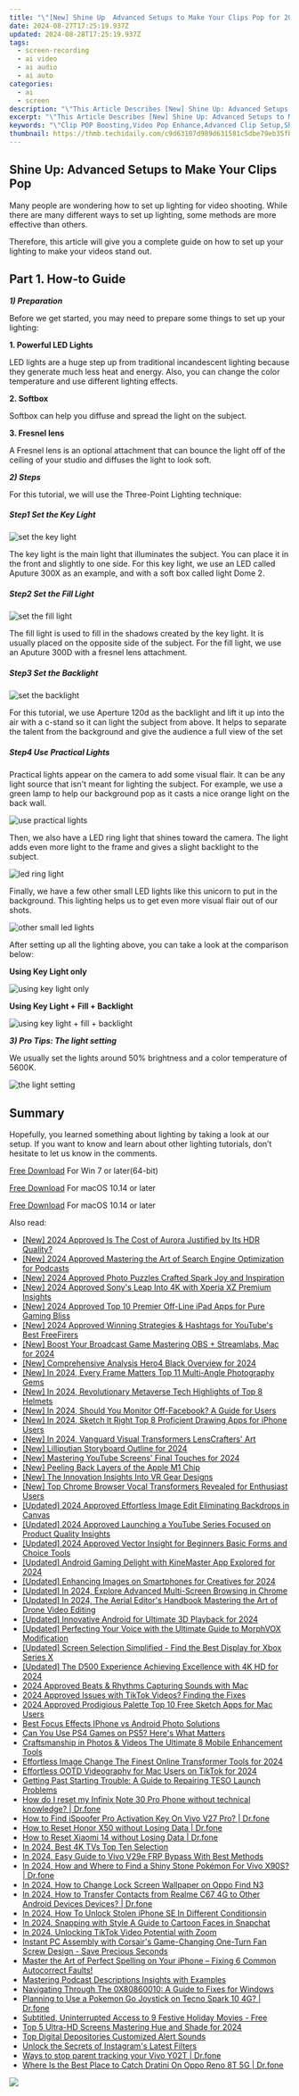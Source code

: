 ```yaml
---
title: "\"[New] Shine Up  Advanced Setups to Make Your Clips Pop for 2024\""
date: 2024-08-27T17:25:19.937Z
updated: 2024-08-28T17:25:19.937Z
tags: 
  - screen-recording
  - ai video
  - ai audio
  - ai auto
categories: 
  - ai
  - screen
description: "\"This Article Describes [New] Shine Up: Advanced Setups to Make Your Clips Pop for 2024\""
excerpt: "\"This Article Describes [New] Shine Up: Advanced Setups to Make Your Clips Pop for 2024\""
keywords: "\"Clip POP Boosting,Video Pop Enhance,Advanced Clip Setup,Shine Clips Upwards,Professional Video Editing,Cutting-Edge Setups,Enhance Video Sharpness\""
thumbnail: https://thmb.techidaily.com/c9d63107d989d631581c5dbe79eb35fbfb926a1d51af5b4f90784c648af3957e.png
---
```


## Shine Up: Advanced Setups to Make Your Clips Pop

Many people are wondering how to set up lighting for video shooting. While there are many different ways to set up lighting, some methods are more effective than others.

Therefore, this article will give you a complete guide on how to set up your lighting to make your videos stand out.

## Part 1\. How-to Guide

**_1) Preparation_**

Before we get started, you may need to prepare some things to set up your lighting:

**1\. Powerful LED Lights**

LED lights are a huge step up from traditional incandescent lighting because they generate much less heat and energy. Also, you can change the color temperature and use different lighting effects.

**2\. Softbox**

Softbox can help you diffuse and spread the light on the subject.

**3\. Fresnel lens**

A Fresnel lens is an optional attachment that can bounce the light off of the ceiling of your studio and diffuses the light to look soft.

**_2) Steps_**

For this tutorial, we will use the Three-Point Lighting technique:

##### Step1 Set the Key Light

![set the key light](https://images.wondershare.com/filmora/article-images/2022/12/make-videos-stand-out-1.jpg)

The key light is the main light that illuminates the subject. You can place it in the front and slightly to one side. For this key light, we use an LED called Aputure 300X as an example, and with a soft box called light Dome 2.

##### Step2 Set the Fill Light

![set the fill light](https://images.wondershare.com/filmora/article-images/2022/12/make-videos-stand-out-2.jpg)

The fill light is used to fill in the shadows created by the key light. It is usually placed on the opposite side of the subject. For the fill light, we use an Aputure 300D with a fresnel lens attachment.

##### Step3 Set the Backlight

![set the backlight](https://images.wondershare.com/filmora/article-images/2022/12/make-videos-stand-out-3.jpg)

For this tutorial, we use Aperture 120d as the backlight and lift it up into the air with a c-stand so it can light the subject from above. It helps to separate the talent from the background and give the audience a full view of the set

##### Step4 Use Practical Lights

Practical lights appear on the camera to add some visual flair. It can be any light source that isn't meant for lighting the subject. For example, we use a green lamp to help our background pop as it casts a nice orange light on the back wall.

![use practical lights](https://images.wondershare.com/filmora/article-images/2022/12/make-videos-stand-out-4.jpg)

Then, we also have a LED ring light that shines toward the camera. The light adds even more light to the frame and gives a slight backlight to the subject.

![led ring light](https://images.wondershare.com/filmora/article-images/2022/12/make-videos-stand-out-5.jpg)

Finally, we have a few other small LED lights like this unicorn to put in the background. This lighting helps us to get even more visual flair out of our shots.

![other small led lights](https://images.wondershare.com/filmora/article-images/2022/12/make-videos-stand-out-6.jpg)

After setting up all the lighting above, you can take a look at the comparison below:

**Using Key Light only**

![using key light only](https://images.wondershare.com/filmora/article-images/2022/12/make-videos-stand-out-7.jpg)

**Using Key Light + Fill + Backlight**

![using key light + fill + backlight](https://images.wondershare.com/filmora/article-images/2022/12/make-videos-stand-out-8.jpg)

**_3) Pro Tips: The light setting_**

We usually set the lights around 50% brightness and a color temperature of 5600K.

![the light setting](https://images.wondershare.com/filmora/article-images/2022/12/make-videos-stand-out-9.jpg)

## Summary

Hopefully, you learned something about lighting by taking a look at our setup. If you want to know and learn about other lighting tutorials, don’t hesitate to let us know in the comments.

[Free Download](https://tools.techidaily.com/wondershare/filmora/download/) For Win 7 or later(64-bit)

[Free Download](https://tools.techidaily.com/wondershare/filmora/download/) For macOS 10.14 or later

[Free Download](https://tools.techidaily.com/wondershare/filmora/download/) For macOS 10.14 or later

<ins class="adsbygoogle"
     style="display:block"
     data-ad-format="autorelaxed"
     data-ad-client="ca-pub-7571918770474297"
     data-ad-slot="1223367746"></ins>

<ins class="adsbygoogle"
     style="display:block"
     data-ad-format="autorelaxed"
     data-ad-client="ca-pub-7571918770474297"
     data-ad-slot="1223367746"></ins>



<ins class="adsbygoogle"
     style="display:block"
     data-ad-client="ca-pub-7571918770474297"
     data-ad-slot="8358498916"
     data-ad-format="auto"
     data-full-width-responsive="true"></ins>






<span class="atpl-alsoreadstyle">Also read:</span>
<div><ul>
<li><a href="https://fox-direct.techidaily.com/new-2024-approved-is-the-cost-of-aurora-justified-by-its-hdr-quality/"><u>[New] 2024 Approved  Is The Cost of Aurora Justified by Its HDR Quality?</u></a></li>
<li><a href="https://fox-direct.techidaily.com/new-2024-approved-mastering-the-art-of-search-engine-optimization-for-podcasts/"><u>[New] 2024 Approved  Mastering the Art of Search Engine Optimization for Podcasts</u></a></li>
<li><a href="https://fox-direct.techidaily.com/new-2024-approved-photo-puzzles-crafted-spark-joy-and-inspiration/"><u>[New] 2024 Approved  Photo Puzzles Crafted  Spark Joy and Inspiration</u></a></li>
<li><a href="https://fox-direct.techidaily.com/new-2024-approved-sonys-leap-into-4k-with-xperia-xz-premium-insights/"><u>[New] 2024 Approved  Sony's Leap Into 4K with Xperia XZ Premium Insights</u></a></li>
<li><a href="https://video-capture.techidaily.com/new-2024-approved-top-10-premier-off-line-ipad-apps-for-pure-gaming-bliss/"><u>[New] 2024 Approved  Top 10 Premier Off-Line iPad Apps for Pure Gaming Bliss</u></a></li>
<li><a href="https://youtube-data.techidaily.com/024-approved-winning-strategies-and-hashtags-for-youtubes-best-freefirers/"><u>[New] 2024 Approved  Winning Strategies & Hashtags for YouTube's Best FreeFirers</u></a></li>
<li><a href="https://fox-direct.techidaily.com/new-boost-your-broadcast-game-mastering-obs-plus-streamlabs-mac-for-2024/"><u>[New] Boost Your Broadcast Game  Mastering OBS + Streamlabs, Mac for 2024</u></a></li>
<li><a href="https://fox-direct.techidaily.com/new-comprehensive-analysis-hero4-black-overview-for-2024/"><u>[New] Comprehensive Analysis  Hero4 Black Overview for 2024</u></a></li>
<li><a href="https://fox-direct.techidaily.com/new-in-2024-every-frame-matters-top-11-multi-angle-photography-gems/"><u>[New] In 2024, Every Frame Matters  Top 11 Multi-Angle Photography Gems</u></a></li>
<li><a href="https://fox-direct.techidaily.com/new-in-2024-revolutionary-metaverse-tech-highlights-of-top-8-helmets/"><u>[New] In 2024, Revolutionary Metaverse Tech  Highlights of Top 8 Helmets</u></a></li>
<li><a href="https://fox-direct.techidaily.com/new-in-2024-should-you-monitor-off-facebook-a-guide-for-users/"><u>[New] In 2024, Should You Monitor Off-Facebook? A Guide for Users</u></a></li>
<li><a href="https://fox-direct.techidaily.com/new-in-2024-sketch-it-right-top-8-proficient-drawing-apps-for-iphone-users/"><u>[New] In 2024, Sketch It Right  Top 8 Proficient Drawing Apps for iPhone Users</u></a></li>
<li><a href="https://fox-direct.techidaily.com/new-in-2024-vanguard-visual-transformers-lenscrafters-art/"><u>[New] In 2024, Vanguard Visual Transformers  LensCrafters' Art</u></a></li>
<li><a href="https://fox-direct.techidaily.com/new-lilliputian-storyboard-outline-for-2024/"><u>[New] Lilliputian Storyboard Outline for 2024</u></a></li>
<li><a href="https://youtube-webster.techidaily.com/astering-youtube-screens-final-touches-for-2024/"><u>[New] Mastering YouTube Screens' Final Touches for 2024</u></a></li>
<li><a href="https://fox-direct.techidaily.com/new-peeling-back-layers-of-the-apple-m1-chip/"><u>[New] Peeling Back Layers of the Apple M1 Chip</u></a></li>
<li><a href="https://fox-direct.techidaily.com/new-the-innovation-insights-into-vr-gear-designs/"><u>[New] The Innovation  Insights Into VR Gear Designs</u></a></li>
<li><a href="https://fox-direct.techidaily.com/new-top-chrome-browser-vocal-transformers-revealed-for-enthusiast-users/"><u>[New] Top Chrome Browser Vocal Transformers Revealed for Enthusiast Users</u></a></li>
<li><a href="https://fox-direct.techidaily.com/updated-2024-approved-effortless-image-edit-eliminating-backdrops-in-canvas/"><u>[Updated] 2024 Approved  Effortless Image Edit  Eliminating Backdrops in Canvas</u></a></li>
<li><a href="https://fox-direct.techidaily.com/updated-2024-approved-launching-a-youtube-series-focused-on-product-quality-insights/"><u>[Updated] 2024 Approved  Launching a YouTube Series Focused on Product Quality Insights</u></a></li>
<li><a href="https://fox-direct.techidaily.com/updated-2024-approved-vector-insight-for-beginners-basic-forms-and-choice-tools/"><u>[Updated] 2024 Approved  Vector Insight for Beginners  Basic Forms and Choice Tools</u></a></li>
<li><a href="https://fox-direct.techidaily.com/updated-android-gaming-delight-with-kinemaster-app-explored-for-2024/"><u>[Updated] Android Gaming Delight with KineMaster App Explored for 2024</u></a></li>
<li><a href="https://fox-direct.techidaily.com/updated-enhancing-images-on-smartphones-for-creatives-for-2024/"><u>[Updated] Enhancing Images on Smartphones for Creatives for 2024</u></a></li>
<li><a href="https://fox-direct.techidaily.com/updated-in-2024-explore-advanced-multi-screen-browsing-in-chrome/"><u>[Updated] In 2024, Explore Advanced Multi-Screen Browsing in Chrome</u></a></li>
<li><a href="https://fox-direct.techidaily.com/updated-in-2024-the-aerial-editors-handbook-mastering-the-art-of-drone-video-editing/"><u>[Updated] In 2024, The Aerial Editor's Handbook  Mastering the Art of Drone Video Editing</u></a></li>
<li><a href="https://fox-info.techidaily.com/updated-innovative-android-for-ultimate-3d-playback-for-2024/"><u>[Updated] Innovative Android for Ultimate 3D Playback for 2024</u></a></li>
<li><a href="https://extra-guidance.techidaily.com/updated-perfecting-your-voice-with-the-ultimate-guide-to-morphvox-modification/"><u>[Updated] Perfecting Your Voice with the Ultimate Guide to MorphVOX Modification</u></a></li>
<li><a href="https://extra-skills.techidaily.com/updated-screen-selection-simplified-find-the-best-display-for-xbox-series-x/"><u>[Updated] Screen Selection Simplified - Find the Best Display for Xbox Series X</u></a></li>
<li><a href="https://fox-direct.techidaily.com/updated-the-d500-experience-achieving-excellence-with-4k-hd-for-2024/"><u>[Updated] The D500 Experience  Achieving Excellence with 4K HD for 2024</u></a></li>
<li><a href="https://video-screen-grab.techidaily.com/2024-approved-beats-and-rhythms-capturing-sounds-with-mac/"><u>2024 Approved  Beats & Rhythms  Capturing Sounds with Mac</u></a></li>
<li><a href="https://tiktok-video-recordings.techidaily.com/2024-approved-issues-with-tiktok-videos-finding-the-fixes/"><u>2024 Approved  Issues with TikTok Videos? Finding the Fixes</u></a></li>
<li><a href="https://article-knowledge.techidaily.com/2024-approved-prodigious-palette-top-10-free-sketch-apps-for-mac-users/"><u>2024 Approved  Prodigious Palette  Top 10 Free Sketch Apps for Mac Users</u></a></li>
<li><a href="https://fox-direct.techidaily.com/best-focus-effects-iphone-vs-android-photo-solutions/"><u>Best Focus Effects  IPhone vs Android Photo Solutions</u></a></li>
<li><a href="https://games-able.techidaily.com/can-you-use-ps4-games-on-ps5-heres-what-matters/"><u>Can You Use PS4 Games on PS5? Here's What Matters</u></a></li>
<li><a href="https://fox-direct.techidaily.com/craftsmanship-in-photos-and-videos-the-ultimate-8-mobile-enhancement-tools/"><u>Craftsmanship in Photos & Videos  The Ultimate 8 Mobile Enhancement Tools</u></a></li>
<li><a href="https://fox-direct.techidaily.com/effortless-image-change-the-finest-online-transformer-tools-for-2024/"><u>Effortless Image Change  The Finest Online Transformer Tools for 2024</u></a></li>
<li><a href="https://tiktok-video-recordings.techidaily.com/effortless-ootd-videography-for-mac-users-on-tiktok-for-2024/"><u>Effortless OOTD Videography for Mac Users on TikTok for 2024</u></a></li>
<li><a href="https://program-issues.techidaily.com/getting-past-starting-trouble-a-guide-to-repairing-teso-launch-problems/"><u>Getting Past Starting Trouble: A Guide to Repairing TESO Launch Problems</u></a></li>
<li><a href="https://techidaily.com/how-do-i-reset-my-infinix-note-30-pro-phone-without-technical-knowledge-drfone-by-drfone-reset-android-reset-android/"><u>How do I reset my Infinix Note 30 Pro Phone without technical knowledge? | Dr.fone</u></a></li>
<li><a href="https://fake-location.techidaily.com/how-to-find-ispoofer-pro-activation-key-on-vivo-v27-pro-drfone-by-drfone-virtual-android/"><u>How to Find iSpoofer Pro Activation Key On Vivo V27 Pro? | Dr.fone</u></a></li>
<li><a href="https://techidaily.com/how-to-reset-honor-x50-without-losing-data-drfone-by-drfone-reset-android-reset-android/"><u>How to Reset Honor X50 without Losing Data | Dr.fone</u></a></li>
<li><a href="https://techidaily.com/how-to-reset-xiaomi-14-without-losing-data-drfone-by-drfone-reset-android-reset-android/"><u>How to Reset Xiaomi 14 without Losing Data | Dr.fone</u></a></li>
<li><a href="https://fox-direct.techidaily.com/in-2024-best-4k-tvs-top-ten-selection/"><u>In 2024, Best 4K TVs  Top Ten Selection</u></a></li>
<li><a href="https://bypass-frp.techidaily.com/in-2024-easy-guide-to-vivo-v29e-frp-bypass-with-best-methods-by-drfone-android/"><u>In 2024, Easy Guide to Vivo V29e FRP Bypass With Best Methods</u></a></li>
<li><a href="https://change-location.techidaily.com/in-2024-how-and-where-to-find-a-shiny-stone-pokemon-for-vivo-x90s-drfone-by-drfone-virtual-android/"><u>In 2024, How and Where to Find a Shiny Stone Pokémon For Vivo X90S? | Dr.fone</u></a></li>
<li><a href="https://android-unlock.techidaily.com/in-2024-how-to-change-lock-screen-wallpaper-on-oppo-find-n3-by-drfone-android/"><u>In 2024, How to Change Lock Screen Wallpaper on Oppo Find N3</u></a></li>
<li><a href="https://android-transfer.techidaily.com/in-2024-how-to-transfer-contacts-from-realme-c67-4g-to-other-android-devices-devices-drfone-by-drfone-transfer-from-android-transfer-from-android/"><u>In 2024, How to Transfer Contacts from Realme C67 4G to Other Android Devices Devices? | Dr.fone</u></a></li>
<li><a href="https://ios-unlock.techidaily.com/in-2024-how-to-unlock-stolen-iphone-se-in-different-conditionsin-by-drfone-ios/"><u>In 2024, How To Unlock Stolen iPhone SE In Different Conditionsin</u></a></li>
<li><a href="https://snapchat-videos.techidaily.com/in-2024-snapping-with-style-a-guide-to-cartoon-faces-in-snapchat/"><u>In 2024, Snapping with Style  A Guide to Cartoon Faces in Snapchat</u></a></li>
<li><a href="https://fox-direct.techidaily.com/in-2024-unlocking-tiktok-video-potential-with-zoom/"><u>In 2024, Unlocking TikTok Video Potential with Zoom</u></a></li>
<li><a href="https://hardware-tips.techidaily.com/1723175692600-instant-pc-assembly-with-corsairs-game-changing-one-turn-fan-screw-design-save-precious-seconds/"><u>Instant PC Assembly with Corsair's Game-Changing One-Turn Fan Screw Design - Save Precious Seconds</u></a></li>
<li><a href="https://fox-that.techidaily.com/master-the-art-of-perfect-spelling-on-your-iphone-fixing-6-common-autocorrect-faults/"><u>Master the Art of Perfect Spelling on Your iPhone – Fixing 6 Common Autocorrect Faults!</u></a></li>
<li><a href="https://fox-direct.techidaily.com/mastering-podcast-descriptions-insights-with-examples/"><u>Mastering Podcast Descriptions  Insights with Examples</u></a></li>
<li><a href="https://win11.techidaily.com/navigating-through-the-0x80860010-a-guide-to-fixes-for-windows/"><u>Navigating Through The 0X80860010: A Guide to Fixes for Windows</u></a></li>
<li><a href="https://android-pokemon-go.techidaily.com/planning-to-use-a-pokemon-go-joystick-on-tecno-spark-10-4g-drfone-by-drfone-virtual-android/"><u>Planning to Use a Pokemon Go Joystick on Tecno Spark 10 4G? | Dr.fone</u></a></li>
<li><a href="https://youtube-video-recordings.techidaily.com/subtitled-uninterrupted-access-to-9-festive-holiday-movies-free/"><u>Subtitled, Uninterrupted Access to 9 Festive Holiday Movies - Free</u></a></li>
<li><a href="https://fox-direct.techidaily.com/top-5-ultra-hd-screens-mastering-hue-and-shade-for-2024/"><u>Top 5 Ultra-HD Screens  Mastering Hue and Shade for 2024</u></a></li>
<li><a href="https://fox-direct.techidaily.com/top-digital-depositories-customized-alert-sounds/"><u>Top Digital Depositories  Customized Alert Sounds</u></a></li>
<li><a href="https://instagram-video-files.techidaily.com/unlock-the-secrets-of-instagrams-latest-filters/"><u>Unlock the Secrets of Instagram's Latest Filters</u></a></li>
<li><a href="https://android-location-track.techidaily.com/ways-to-stop-parent-tracking-your-vivo-y02t-drfone-by-drfone-virtual-android/"><u>Ways to stop parent tracking your Vivo Y02T | Dr.fone</u></a></li>
<li><a href="https://android-pokemon-go.techidaily.com/where-is-the-best-place-to-catch-dratini-on-oppo-reno-8t-5g-drfone-by-drfone-virtual-android/"><u>Where Is the Best Place to Catch Dratini On Oppo Reno 8T 5G | Dr.fone</u></a></li>
</ul></div>

<!-- affiliate ads begin -->
<a href="https://secure.2checkout.com/order/checkout.php?PRODS=4729320&QTY=1&AFFILIATE=108875&CART=1"><img src="https://secure.avangate.com/images/merchant/f7f07e7dab09533bc71247a5b29a7373/products/2_iDeviceMessageBox.png" border="0"></a>
<!-- affiliate ads end -->